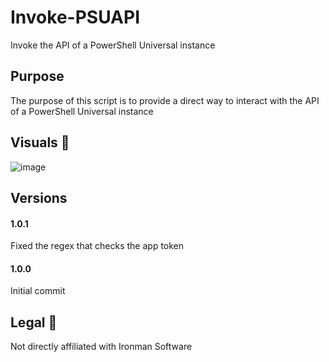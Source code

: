 # Invoke-PSUAPI
Invoke the API of a PowerShell Universal instance

## Purpose

The purpose of this script is to provide a direct way to interact with the API of a PowerShell Universal instance

## Visuals 👀

![image](https://user-images.githubusercontent.com/537287/175238079-5695eef5-7bc4-404e-bfb1-ec73c578d03a.png)

## Versions


#### 1.0.1

Fixed the regex that checks the app token


#### 1.0.0

Initial commit


## Legal 🦉

Not directly affiliated with Ironman Software
